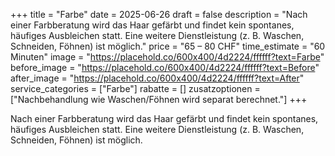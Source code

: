 +++
title = "Farbe"
date = 2025-06-26
draft = false
description = "Nach einer Farbberatung wird das Haar gefärbt und findet kein spontanes, häufiges Ausbleichen statt. Eine weitere Dienstleistung (z. B. Waschen, Schneiden, Föhnen) ist möglich."
price = "65 – 80 CHF"
time_estimate = "60 Minuten"
image = "https://placehold.co/600x400/4d2224/ffffff?text=Farbe"
before_image = "https://placehold.co/600x400/4d2224/ffffff?text=Before"
after_image = "https://placehold.co/600x400/4d2224/ffffff?text=After"
service_categories = ["Farbe"]
rabatte = []
zusatzoptionen = ["Nachbehandlung wie Waschen/Föhnen wird separat berechnet."]
+++

Nach einer Farbberatung wird das Haar gefärbt und findet kein spontanes, häufiges Ausbleichen statt. Eine weitere Dienstleistung (z. B. Waschen, Schneiden, Föhnen) ist möglich.
